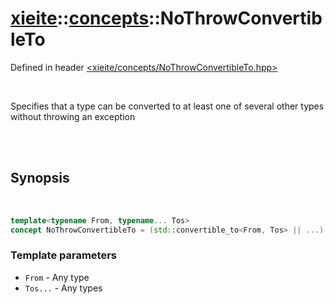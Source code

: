 # [xieite](../xieite.md)::[concepts](../concepts.md)::NoThrowConvertibleTo
Defined in header [<xieite/concepts/NoThrowConvertibleTo.hpp>](../../include/xieite/concepts/NoThrowConvertibleTo.hpp)

<br/>

Specifies that a type can be converted to at least one of several other types without throwing an exception

<br/><br/>

## Synopsis

<br/>

```cpp
template<typename From, typename... Tos>
concept NoThrowConvertibleTo = (std::convertible_to<From, Tos> || ...);
```
### Template parameters
- `From` - Any type
- `Tos...` - Any types
